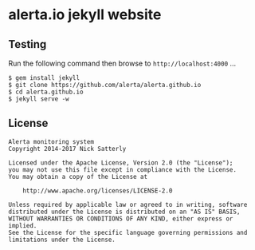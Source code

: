 alerta.io jekyll website
========================

Testing
-------

Run the following command then browse to `http://localhost:4000` ...

    $ gem install jekyll
    $ git clone https://github.com/alerta/alerta.github.io
    $ cd alerta.github.io
    $ jekyll serve -w


License
-------

    Alerta monitoring system
    Copyright 2014-2017 Nick Satterly

    Licensed under the Apache License, Version 2.0 (the "License");
    you may not use this file except in compliance with the License.
    You may obtain a copy of the License at

        http://www.apache.org/licenses/LICENSE-2.0

    Unless required by applicable law or agreed to in writing, software
    distributed under the License is distributed on an "AS IS" BASIS,
    WITHOUT WARRANTIES OR CONDITIONS OF ANY KIND, either express or implied.
    See the License for the specific language governing permissions and
    limitations under the License.


